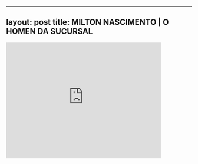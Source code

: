 

---
layout: post
title: MILTON NASCIMENTO | O HOMEN DA SUCURSAL
---


<iframe width="420" height="315" src="http://www.youtube.com/embed/jO5ySnwHPHU" frameborder="0" allowfullscreen></iframe>

